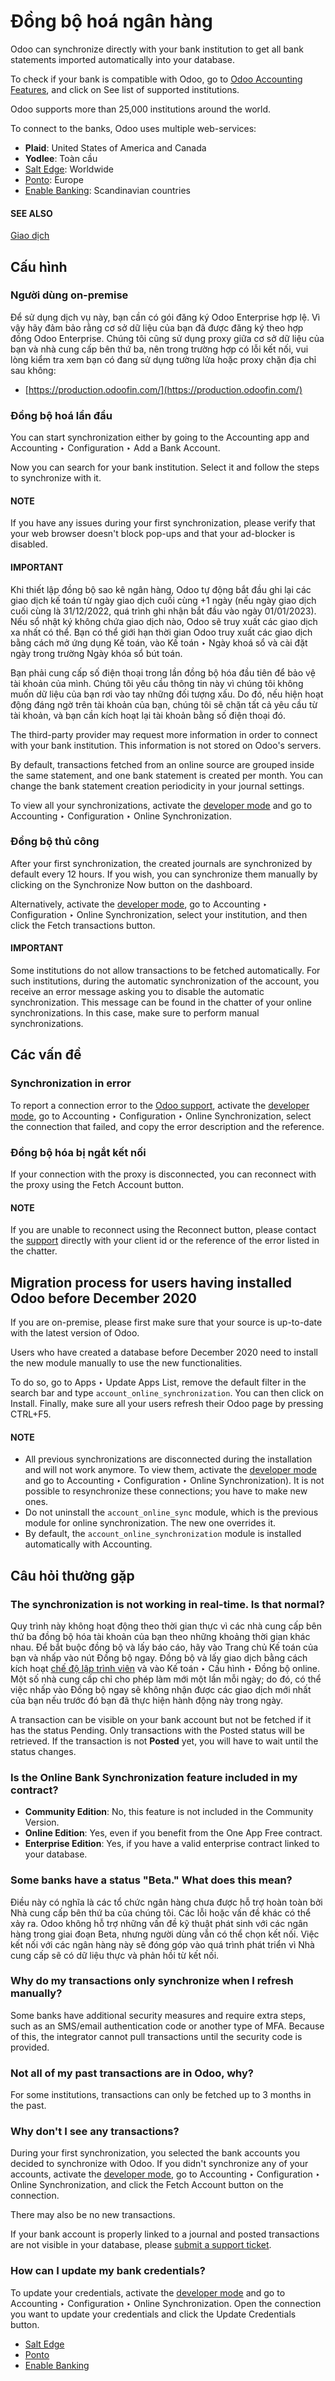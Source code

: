 # Đồng bộ hoá ngân hàng

Odoo can synchronize directly with your bank institution to get all bank statements imported
automatically into your database.

To check if your bank is compatible with Odoo, go to [Odoo Accounting Features](https://www.odoo.com/page/accounting-features), and click on
See list of supported institutions.

Odoo supports more than 25,000 institutions around the world.

To connect to the banks, Odoo uses multiple web-services:

- **Plaid**: United States of America and Canada
- **Yodlee**: Toàn cầu
- [Salt Edge](applications/finance/accounting/bank/bank_synchronization/saltedge.md): Worldwide
- [Ponto](applications/finance/accounting/bank/bank_synchronization/ponto.md): Europe
- [Enable Banking](applications/finance/accounting/bank/bank_synchronization/enablebanking.md): Scandinavian countries

#### SEE ALSO
[Giao dịch](applications/finance/accounting/bank/transactions.md)

## Cấu hình

### Người dùng on-premise

Để sử dụng dịch vụ này, bạn cần có gói đăng ký Odoo Enterprise hợp lệ. Vì vậy hãy đảm bảo rằng cơ sở dữ liệu của bạn đã được đăng ký theo hợp đồng Odoo Enterprise. Chúng tôi cũng sử dụng proxy giữa cơ sở dữ liệu của bạn và nhà cung cấp bên thứ ba, nên trong trường hợp có lỗi kết nối, vui lòng kiểm tra xem bạn có đang sử dụng tường lửa hoặc proxy chặn địa chỉ sau không:

- [https://production.odoofin.com/](https://production.odoofin.com/)

### Đồng bộ hoá lần đầu

You can start synchronization either by going to the Accounting app and
Accounting ‣ Configuration ‣ Add a Bank Account.

Now you can search for your bank institution. Select it and follow the steps to synchronize with it.

#### NOTE
If you have any issues during your first synchronization, please verify that your
web browser doesn't block pop-ups and that your ad-blocker is disabled.

#### IMPORTANT
Khi thiết lập đồng bộ sao kê ngân hàng, Odoo tự động bắt đầu ghi lại các giao dịch kế toán từ ngày giao dịch cuối cùng +1 ngày (nếu ngày giao dịch cuối cùng là 31/12/2022, quá trình ghi nhận bắt đầu vào ngày 01/01/2023). Nếu sổ nhật ký không chứa giao dịch nào, Odoo sẽ truy xuất các giao dịch xa nhất có thể. Bạn có thể giới hạn thời gian Odoo truy xuất các giao dịch bằng cách mở ứng dụng Kế toán, vào Kế toán ‣ Ngày khoá sổ và cài đặt ngày trong trường Ngày khóa sổ bút toán.

Bạn phải cung cấp số điện thoại trong lần đồng bộ hóa đầu tiên để bảo vệ tài khoản của mình. Chúng tôi yêu cầu thông tin này vì chúng tôi không muốn dữ liệu của bạn rơi vào tay những đối tượng xấu. Do đó, nếu hiện hoạt động đáng ngờ trên tài khoản của bạn, chúng tôi sẽ chặn tất cả yêu cầu từ tài khoản, và bạn cần kích hoạt lại tài khoản bằng số điện thoại đó.

The third-party provider may request more information in order to connect with your bank
institution. This information is not stored on Odoo's servers.

By default, transactions fetched from an online source are grouped inside the same statement, and
one bank statement is created per month. You can change the bank statement creation periodicity
in your journal settings.

To view all your synchronizations, activate the [developer mode](applications/general/developer_mode.md#developer-mode) and go to
Accounting ‣ Configuration ‣ Online Synchronization.

### Đồng bộ thủ công

After your first synchronization, the created journals are synchronized by default every 12 hours.
If you wish, you can synchronize them manually by clicking on the Synchronize Now button
on the dashboard.

Alternatively, activate the [developer mode](applications/general/developer_mode.md#developer-mode), go to
Accounting ‣ Configuration ‣ Online Synchronization, select your institution,
and then click the Fetch transactions button.

#### IMPORTANT
Some institutions do not allow transactions to be fetched automatically. For such institutions,
during the automatic synchronization of the account, you receive an error message asking you to
disable the automatic synchronization. This message can be found in the chatter of your online
synchronizations. In this case, make sure to perform manual synchronizations.

## Các vấn đề

### Synchronization in error

To report a connection error to the [Odoo support](https://www.odoo.com/help), activate the
[developer mode](applications/general/developer_mode.md#developer-mode), go to Accounting ‣ Configuration ‣
Online Synchronization, select the connection that failed, and copy the error description and the
reference.

### Đồng bộ hóa bị ngắt kết nối

If your connection with the proxy is disconnected, you can reconnect with the proxy using the
Fetch Account button.

#### NOTE
If you are unable to reconnect using the Reconnect button, please contact the
[support](https://www.odoo.com/help) directly with your client id or the reference of the error
listed in the chatter.

<a id="migrationonlinesync"></a>

## Migration process for users having installed Odoo before December 2020

If you are on-premise, please first make sure that your source is up-to-date with the latest version
of Odoo.

Users who have created a database before December 2020 need to install the new module manually to
use the new functionalities.

To do so, go to Apps ‣ Update Apps List, remove the default filter in the search
bar and type `account_online_synchronization`. You can then click on Install.
Finally, make sure all your users refresh their Odoo page by pressing CTRL+F5.

#### NOTE
- All previous synchronizations are disconnected during the installation and will not work
  anymore. To view them, activate the [developer mode](applications/general/developer_mode.md#developer-mode) and go to
  Accounting ‣ Configuration ‣ Online Synchronization). It is not possible
  to resynchronize these connections; you have to make new ones.
- Do not uninstall the `account_online_sync` module, which is the previous module for online
  synchronization. The new one overrides it.
- By default, the `account_online_synchronization` module is installed automatically with
  Accounting.

## Câu hỏi thường gặp

### The synchronization is not working in real-time. Is that normal?

Quy trình này không hoạt động theo thời gian thực vì các nhà cung cấp bên thứ ba đồng bộ hóa tài khoản của bạn theo những khoảng thời gian khác nhau. Để bắt buộc đồng bộ và lấy báo cáo, hãy vào Trang chủ Kế toán của bạn và nhấp vào nút Đồng bộ ngay. Đồng bộ và lấy giao dịch bằng cách kích hoạt [chế độ lập trình viên](applications/general/developer_mode.md#developer-mode) và vào Kế toán ‣ Cấu hình ‣ Đồng bộ online. Một số nhà cung cấp chỉ cho phép làm mới một lần mỗi ngày; do đó, có thể việc nhấp vào Đồng bộ ngay sẽ không nhận được các giao dịch mới nhất của bạn nếu trước đó bạn đã thực hiện hành động này trong ngày.

A transaction can be visible on your bank account but not be fetched if it has the status
Pending. Only transactions with the Posted status will be retrieved. If the
transaction is not **Posted** yet, you will have to wait until the status changes.

### Is the Online Bank Synchronization feature included in my contract?

- **Community Edition**: No, this feature is not included in the Community Version.
- **Online Edition**: Yes, even if you benefit from the One App Free contract.
- **Enterprise Edition**: Yes, if you have a valid enterprise contract linked to your database.

### Some banks have a status "Beta." What does this mean?

Điều này có nghĩa là các tổ chức ngân hàng chưa được hỗ trợ hoàn toàn bởi Nhà cung cấp bên thứ ba của chúng tôi. Các lỗi hoặc vấn đề khác có thể xảy ra. Odoo không hỗ trợ những vấn đề kỹ thuật phát sinh với các ngân hàng trong giai đoạn Beta, nhưng người dùng vẫn có thể chọn kết nối. Việc kết nối với các ngân hàng này sẽ đóng góp vào quá trình phát triển vì Nhà cung cấp sẽ có dữ liệu thực và phản hồi từ kết nối.

### Why do my transactions only synchronize when I refresh manually?

Some banks have additional security measures and require extra steps, such as an SMS/email
authentication code or another type of MFA. Because of this, the integrator cannot pull transactions
until the security code is provided.

### Not all of my past transactions are in Odoo, why?

For some institutions, transactions can only be fetched up to 3 months in the past.

### Why don't I see any transactions?

During your first synchronization, you selected the bank accounts you decided to synchronize with
Odoo. If you didn't synchronize any of your accounts, activate the [developer mode](applications/general/developer_mode.md#developer-mode), go to Accounting ‣ Configuration ‣ Online Synchronization,
and click the Fetch Account button on the connection.

There may also be no new transactions.

If your bank account is properly linked to a journal and posted transactions are not visible in your
database, please [submit a support ticket](https://www.odoo.com/help).

### How can I update my bank credentials?

To update your credentials, activate the [developer mode](applications/general/developer_mode.md#developer-mode) and go to
Accounting ‣ Configuration ‣ Online Synchronization. Open the connection you
want to update your credentials and click the Update Credentials button.

* [Salt Edge](applications/finance/accounting/bank/bank_synchronization/saltedge.md)
* [Ponto](applications/finance/accounting/bank/bank_synchronization/ponto.md)
* [Enable Banking](applications/finance/accounting/bank/bank_synchronization/enablebanking.md)
